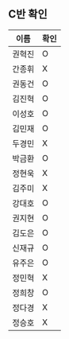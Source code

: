 ##  C반 확인
이름 | 확인
--- | ---
권혁진	| O
간종휘	| X
권동건	| O
김진혁	| O
이성호	| O
김민재	| O
두경민	| X
박금환	| O
정현욱	| X
김주미	| X
강대호	| O
권지현	| O
김도은	| O
신재규	| O
유주은	| O
정민혁	| X
정희창	| O
정다경	| X
정승호	| X
